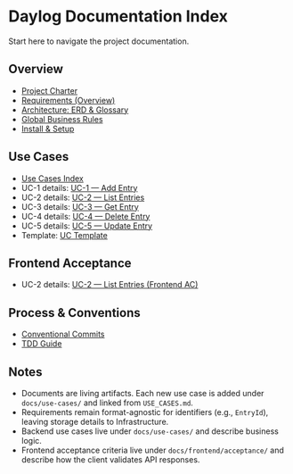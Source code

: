 # Daylog Documentation Index

Start here to navigate the project documentation.

## Overview

- [Project Charter](PROJECT_CHARTER.md)
- [Requirements (Overview)](REQUIREMENTS.md)
- [Architecture: ERD & Glossary](ARCHITECTURE_ERD_AND_GLOSSARY.md)
- [Global Business Rules](BUSINESS_RULES.md)
- [Install & Setup](INSTALL.md)

## Use Cases

- [Use Cases Index](USE_CASES.md)
- UC-1 details: [UC-1 — Add Entry](use-cases/UC-1-AddEntry.md)
- UC-2 details: [UC-2 — List Entries](use-cases/UC-2-ListEntries.md)
- UC-3 details: [UC-3 — Get Entry](use-cases/UC-3-GetEntry.md)
- UC-4 details: [UC-4 — Delete Entry](use-cases/UC-4-DeleteEntry.md)
- UC-5 details: [UC-5 — Update Entry](use-cases/UC-5-UpdateEntry.md)
- Template: [UC Template](use-cases/UC_TEMPLATE.md)

## Frontend Acceptance

- UC-2 details: [UC-2 — List Entries (Frontend AC)](frontend/acceptance/UC-2-ListEntries.md)


## Process & Conventions

- [Conventional Commits](CONVENTIONAL_COMMITS.md)
- [TDD Guide](TDD_GUIDE.md)

## Notes

- Documents are living artifacts. Each new use case is added under `docs/use-cases/` and linked from `USE_CASES.md`.
- Requirements remain format-agnostic for identifiers (e.g., `EntryId`), leaving storage details to Infrastructure.
- Backend use cases live under `docs/use-cases/` and describe business logic.
- Frontend acceptance criteria live under `docs/frontend/acceptance/` and describe how the client validates API responses.



